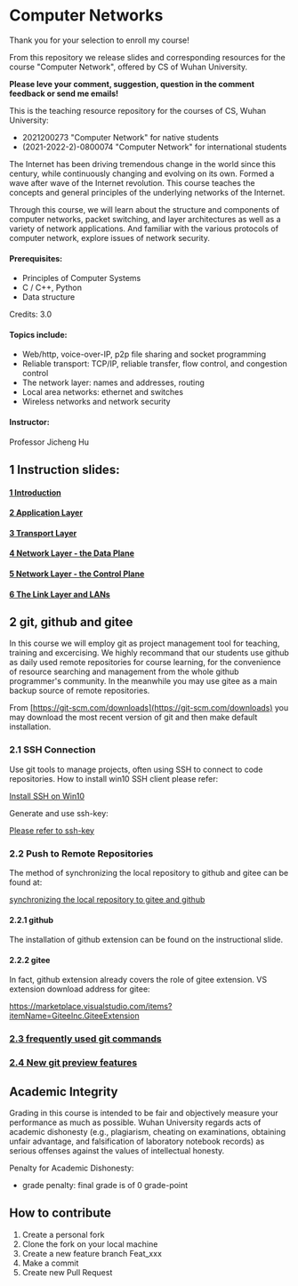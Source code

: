 # Computer Networks

Thank you for your selection to enroll my course!

From this repository we release slides and corresponding resources for the course 
"Computer Network", offered by CS of Wuhan University.

**Please leve your comment, suggestion, question in the comment feedback or send me emails!**

This is the teaching resource repository for the courses of CS, Wuhan University:
* 2021200273 "Computer Network" for native students
* (2021-2022-2)-0800074 "Computer Network" for international students

The Internet has been driving tremendous change in the world since this century,
while continuously changing and evolving on its own. 
Formed a wave after wave of the Internet revolution.
This course teaches the concepts and general principles of 
the underlying networks of the Internet.

Through this course, we will learn about the structure and components of computer 
networks, packet switching, and layer architectures as well as a variety of 
network applications. 
And familiar with the various protocols of computer network, 
explore issues of network security.

#### Prerequisites:
* Principles of Computer Systems
* C / C++, Python
* Data structure

Credits: 3.0

#### Topics include:
* Web/http, voice-over-IP, p2p file sharing and socket programming
* Reliable transport: TCP/IP, reliable transfer, flow control, and congestion control
* The network layer: names and addresses, routing
* Local area networks: ethernet and switches
* Wireless networks and network security

#### Instructor: 
Professor Jicheng Hu

## 1 Instruction slides:

#### [1 Introduction](pptx/chapter1.pptx)

#### [2 Application Layer](pptx/chapter2.pptx)

#### [3 Transport Layer](pptx/chapter3.pptx)

#### [4 Network Layer - the Data Plane](pptx/chapter4.pptx)

#### [5 Network Layer - the Control Plane](pptx/chapter5.pptx)

#### [6 The Link Layer and LANs](pptx/chapter6.pptx)


## 2 git, github and gitee

In this course we will employ git as project management tool for teaching, training 
and excercising. We highly recommand that our students use github as daily used 
remote repositories for course learning, for the convenience of resource 
searching and management from the whole github programmer's community. In the 
meanwhile you may use gitee as a main backup source of remote repositories.

From [https://git-scm.com/downloads](https://git-scm.com/downloads)
you may download the most recent version of git and then make default installation.

### 2.1 SSH Connection


Use git tools to manage projects, often using SSH to connect to code repositories. 
How to install win10 SSH client please refer:

[Install SSH on Win10](git/ssh_client.md)


Generate and use ssh-key:

[Please refer to ssh-key](git/ssh_gitee.md)


### 2.2 Push to Remote Repositories

The method of synchronizing the local repository to 
github and gitee can be found at:

[synchronizing the local repository to gitee and github](git/gitee_n_github.md)

#### 2.2.1  github

The installation of github extension can be found on the instructional slide.

#### 2.2.2  gitee

In fact, github extension already covers the role of gitee extension.
VS extension download address for gitee:

https://marketplace.visualstudio.com/items?itemName=GiteeInc.GiteeExtension

### [2.3 frequently used git commands](git/frequentlyUsed.md)

### [2.4 New git preview features](git/preview_features.md)


## Academic Integrity

Grading in this course is intended to be fair and objectively measure your 
performance as much as possible. 
Wuhan University regards acts of academic dishonesty (e.g., plagiarism, 
cheating on examinations, obtaining unfair advantage, and falsification of 
laboratory notebook records) as serious offenses against the values of 
intellectual honesty. 

Penalty for Academic Dishonesty:
* grade penalty: final grade is of 0 grade-point

## How to contribute

1.  Create a personal fork
2.  Clone the fork on your local machine
3.  Create a new feature branch Feat_xxx 
4.  Make a commit
4.  Create new Pull Request


